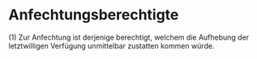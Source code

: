 # Anfechtungsberechtigte

(1) Zur Anfechtung ist derjenige berechtigt, welchem die Aufhebung der letztwilligen Verfügung unmittelbar zustatten kommen würde.